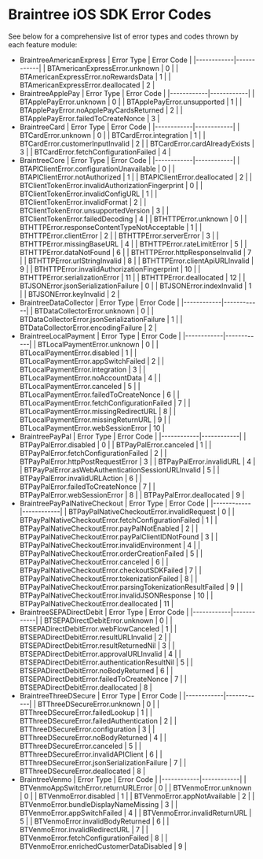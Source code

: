 # Braintree iOS SDK Error Codes

See below for a comprehensive list of error types and codes thrown by each feature module:

* BraintreeAmericanExpress
    | Error Type | Error Code |
    |------------|------------|
    | BTAmericanExpressError.unknown | 0 |
    | BTAmericanExpressError.noRewardsData | 1 |
    | BTAmericanExpressError.deallocated | 2 |
* BraintreeApplePay
    | Error Type | Error Code |
    |------------|------------|
    | BTApplePayError.unknown | 0 |
    | BTApplePayError.unsupported | 1 |
    | BTApplePayError.noApplePayCardsReturned | 2 |
    | BTApplePayError.failedToCreateNonce | 3 |
* BraintreeCard
    | Error Type | Error Code |
    |------------|------------|
    | BTCardError.unknown | 0 |
    | BTCardError.integration | 1 |
    | BTCardError.customerInputInvalid | 2 |
    | BTCardError.cardAlreadyExists | 3 |
    | BTCardError.fetchConfigurationFailed | 4 |
* BraintreeCore
    | Error Type | Error Code |
    |------------|------------|
    | BTAPIClientError.configurationUnavailable | 0 |
    | BTAPIClientError.notAuthorized | 1 |
    | BTAPIClientError.deallocated | 2 |
    | BTClientTokenError.invalidAuthorizationFingerprint | 0 |
    | BTClientTokenError.invalidConfigURL | 1 |
    | BTClientTokenError.invalidFormat | 2 |
    | BTClientTokenError.unsupportedVersion | 3 |
    | BTClientTokenError.failedDecoding | 4 |
    | BTHTTPError.unknown | 0 |
    | BTHTTPError.responseContentTypeNotAcceptable | 1 |
    | BTHTTPError.clientError | 2 |
    | BTHTTPError.serverError | 3 |
    | BTHTTPError.missingBaseURL | 4 |
    | BTHTTPError.rateLimitError | 5 |
    | BTHTTPError.dataNotFound | 6 |
    | BTHTTPError.httpResponseInvalid | 7 |
    | BTHTTPError.urlStringInvalid | 8 |
    | BTHTTPError.clientApiURLInvalid | 9 |
    | BTHTTPError.invalidAuthorizationFingerprint | 10 |
    | BTHTTPError.serializationError | 11 |
    | BTHTTPError.deallocated | 12 |
    | BTJSONError.jsonSerializationFailure | 0 |
    | BTJSONError.indexInvalid | 1 |
    | BTJSONError.keyInvalid | 2 |
* BraintreeDataCollector
    | Error Type | Error Code |
    |------------|------------|
    | BTDataCollectorError.unknown | 0 |
    | BTDataCollectorError.jsonSerializationFailure | 1 |
    | BTDataCollectorError.encodingFailure | 2 |
* BraintreeLocalPayment
    | Error Type | Error Code |
    |------------|------------|
    | BTLocalPaymentError.unknown | 0 |
    | BTLocalPaymentError.disabled | 1 |
    | BTLocalPaymentError.appSwitchFailed | 2 |
    | BTLocalPaymentError.integration | 3 |
    | BTLocalPaymentError.noAccountData | 4 |
    | BTLocalPaymentError.canceled | 5 |
    | BTLocalPaymentError.failedToCreateNonce | 6 |
    | BTLocalPaymentError.fetchConfigurationFailed | 7 |
    | BTLocalPaymentError.missingRedirectURL | 8 |
    | BTLocalPaymentError.missingReturnURL | 9 |
    | BTLocalPaymentError.webSessionError | 10 |
* BraintreePayPal
    | Error Type | Error Code |
    |------------|------------|
    | BTPayPalError.disabled | 0 |
    | BTPayPalError.canceled | 1 |
    | BTPayPalError.fetchConfigurationFailed | 2 |
    | BTPayPalError.httpPostRequestError | 3 |
    | BTPayPalError.invalidURL | 4 |
    | BTPayPalError.asWebAuthenticationSessionURLInvalid | 5 |
    | BTPayPalError.invalidURLAction | 6 |
    | BTPayPalError.failedToCreateNonce | 7 |
    | BTPayPalError.webSessionError | 8 |
    | BTPayPalError.deallocated | 9 |
* BraintreePayPalNativeCheckout
    | Error Type | Error Code |
    |------------|------------|
    | BTPayPalNativeCheckoutError.invalidRequest | 0 |
    | BTPayPalNativeCheckoutError.fetchConfigurationFailed | 1 |
    | BTPayPalNativeCheckoutError.payPalNotEnabled | 2 |
    | BTPayPalNativeCheckoutError.payPalClientIDNotFound | 3 |
    | BTPayPalNativeCheckoutError.invalidEnvironment | 4 |
    | BTPayPalNativeCheckoutError.orderCreationFailed | 5 |
    | BTPayPalNativeCheckoutError.canceled | 6 |
    | BTPayPalNativeCheckoutError.checkoutSDKFailed | 7 |
    | BTPayPalNativeCheckoutError.tokenizationFailed | 8 |
    | BTPayPalNativeCheckoutError.parsingTokenizationResultFailed | 9 |
    | BTPayPalNativeCheckoutError.invalidJSONResponse | 10 |
    | BTPayPalNativeCheckoutError.deallocated | 11 |
* BraintreeSEPADirectDebit
    | Error Type | Error Code |
    |------------|------------|
    | BTSEPADirectDebitError.unknown | 0 |
    | BTSEPADirectDebitError.webFlowCanceled | 1 |
    | BTSEPADirectDebitError.resultURLInvalid | 2 |
    | BTSEPADirectDebitError.resultReturnedNil | 3 |
    | BTSEPADirectDebitError.approvalURLInvalid | 4 |
    | BTSEPADirectDebitError.authenticationResultNil | 5 |
    | BTSEPADirectDebitError.noBodyReturned | 6 |
    | BTSEPADirectDebitError.failedToCreateNonce | 7 |
    | BTSEPADirectDebitError.deallocated | 8 |
* BraintreeThreeDSecure
    | Error Type | Error Code |
    |------------|------------|
    | BTThreeDSecureError.unknown | 0 |
    | BTThreeDSecureError.failedLookup | 1 |
    | BTThreeDSecureError.failedAuthentication | 2 |
    | BTThreeDSecureError.configuration | 3 |
    | BTThreeDSecureError.noBodyReturned | 4 |
    | BTThreeDSecureError.canceled | 5 |
    | BTThreeDSecureError.invalidAPIClient | 6 |
    | BTThreeDSecureError.jsonSerializationFailure | 7 |
    | BTThreeDSecureError.deallocated | 8 |
* BraintreeVenmo
    | Error Type | Error Code |
    |------------|------------|
    | BTVenmoAppSwitchError.returnURLError | 0 |
    | BTVenmoError.unknown | 0 |
    | BTVenmoError.disabled | 1 |
    | BTVenmoError.appNotAvailable | 2 |
    | BTVenmoError.bundleDisplayNameMissing | 3 |
    | BTVenmoError.appSwitchFailed | 4 |
    | BTVenmoError.invalidReturnURL | 5 |
    | BTVenmoError.invalidBodyReturned | 6 |
    | BTVenmoError.invalidRedirectURL | 7 |
    | BTVenmoError.fetchConfigurationFailed | 8 |
    | BTVenmoError.enrichedCustomerDataDisabled | 9 |
